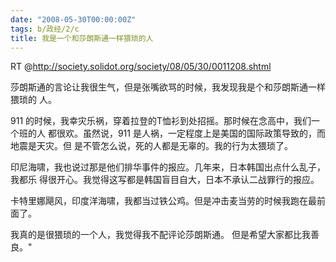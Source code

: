 ```yaml
---
date: "2008-05-30T00:00:00Z"
tags: b/政经/2/c
title: 我是一个和莎朗斯通一样猥琐的人
---
```


RT @<http://society.solidot.org/society/08/05/30/0011208.shtml>

莎朗斯通的言论让我很生气，但是张嘴欲骂的时候，我发现我是个和莎朗斯通一样猥琐的
人。

911 的时候，我幸灾乐祸，穿着拉登的T恤衫到处招摇。那时候在念高中，我们一个班的人
都很欢。虽然说，911 是人祸，一定程度上是美国的国际政策导致的，而地震是天灾。但
是不管怎么说，死的人都是无辜的。我的行为太猥琐了。
 
印尼海啸，我也说过那是他们排华事件的报应。几年来，日本韩国出点什么乱子，我都乐
得很开心。我觉得这写都是韩国盲目自大，日本不承认二战罪行的报应。

卡特里娜飓风，印度洋海啸，我都当过铁公鸡。但是冲击麦当劳的时候我跑在最前面了。

我真的是很猥琐的一个人，我觉得我不配评论莎朗斯通。 但是希望大家都比我善良。"
